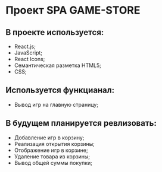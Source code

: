 # Проект SPA GAME-STORE

## В проекте используется:

- React.js;
- JavaScript;
- React Icons;
- Семантическая разметка HTML5;
- CSS;

## Используется функцианал:

- Вывод игр на главную страницу;

## В будущем планируется ревлизовать:

- Добавление игр в корзину;
- Реализация открытия корзины;
- Отображение игр в корзине;
- Удаление товара из корзины;
- Вывод общей суммы покупки;
